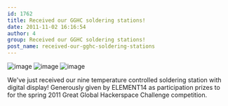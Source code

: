 ```yaml
---
id: 1762
title: Received our GGHC soldering stations!
date: 2011-11-02 16:16:54
author: 4
group: Received our GGHC soldering stations!
post_name: received-our-gghc-soldering-stations
---
```


![image](http://139.162.84.35/wp-content/uploads/2011/11/wpid-IMG_20111102_160253-1.jpg) ![image](http://139.162.84.35/wp-content/uploads/2011/11/wpid-IMG_20111102_160428-1.jpg) ![image](http://139.162.84.35/wp-content/uploads/2011/11/wpid-IMG_20111102_160811-1.jpg) 

We've just received our nine temperature controlled soldering station with digital display! Generously given by ELEMENT14 as participation prizes to for the spring 2011 Great Global Hackerspace Challenge competition.

